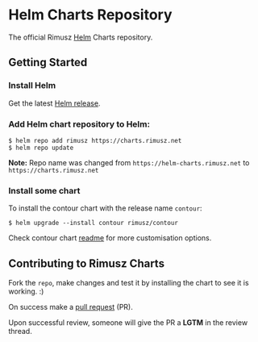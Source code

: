 # Helm Charts Repository

The official Rimusz [Helm](https://helm.sh) Charts repository.

## Getting Started

### Install Helm

Get the latest [Helm release](https://github.com/kubernetes/helm#install).

### Add Helm chart repository to Helm:

 ```console
 $ helm repo add rimusz https://charts.rimusz.net
 $ helm repo update
 ```

**Note:** Repo name was changed from `https://helm-charts.rimusz.net` to `https://charts.rimusz.net`

### Install some chart

To install the contour chart with the release name `contour`:

```console
$ helm upgrade --install contour rimusz/contour
```

Check contour chart [readme](stable/contour/README.md) for more customisation options.

## Contributing to Rimusz Charts

Fork the `repo`, make changes and test it by installing the chart to see it is working. :)

On success make a [pull request](https://help.github.com/articles/using-pull-requests) (PR).

Upon successful review, someone will give the PR a __LGTM__ in the review thread.
